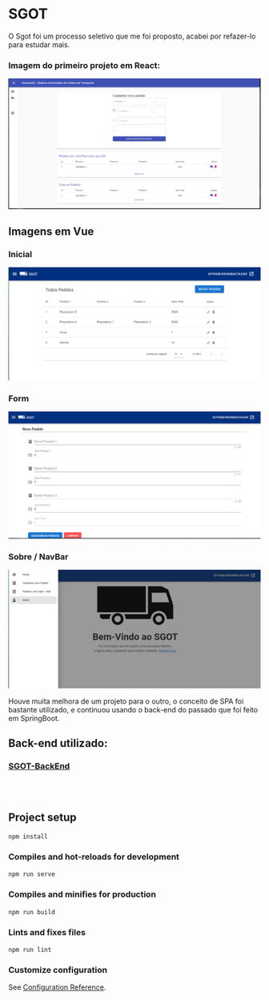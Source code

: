 
# SGOT
O Sgot foi um processo seletivo que me foi proposto, acabei por refazer-lo para estudar mais.

### Imagem do primeiro projeto em React:
![React](./react.png)

## Imagens em Vue


### Inicial
![Inicial](./inicial.png)

### Form
![Form](./form.png)

### Sobre / NavBar
![Sobre](./navbar.png)


Houve muita melhora de um projeto para o outro, o conceito de SPA foi bastante utilizado, e continuou usando o back-end do passado que foi feito em SpringBoot.

## Back-end utilizado:

### [SGOT-BackEnd](https://github.com/douglasbaltazar/SGOT-BackEnd)


<br>

<br>


## Project setup
```
npm install
```

### Compiles and hot-reloads for development
```
npm run serve
```

### Compiles and minifies for production
```
npm run build
```

### Lints and fixes files
```
npm run lint
```

### Customize configuration
See [Configuration Reference](https://cli.vuejs.org/config/).
